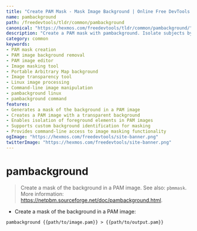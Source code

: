```yaml
---
title: "Create PAM Mask - Mask Image Background | Online Free DevTools by Hexmos"
name: pambackground
path: /freedevtools/tldr/common/pambackground
canonical: "https://hexmos.com/freedevtools/tldr/common/pambackground/"
description: "Create a PAM mask with pambackground. Isolate subjects by masking image backgrounds for graphics and image editing tasks. Free online tool, no registration required."
category: common
keywords:
- PAM mask creation
- PAM image background removal
- PAM image editor
- Image masking tool
- Portable Arbitrary Map background
- Image transparency tool
- Linux image processing
- Command-line image manipulation
- pambackground linux
- pambackground command
features:
- Generates a mask of the background in a PAM image
- Creates a PAM image with a transparent background
- Enables isolation of foreground elements in PAM images
- Supports custom background identification for masking
- Provides command-line access to image masking functionality
ogImage: "https://hexmos.com/freedevtools/site-banner.png"
twitterImage: "https://hexmos.com/freedevtools/site-banner.png"
---
```


# pambackground

> Create a mask of the background in a PAM image.
> See also: `pbmmask`.
> More information: <https://netpbm.sourceforge.net/doc/pambackground.html>.

- Create a mask of the background in a PAM image:

`pambackground {{path/to/image.pam}} > {{path/to/output.pam}}`
